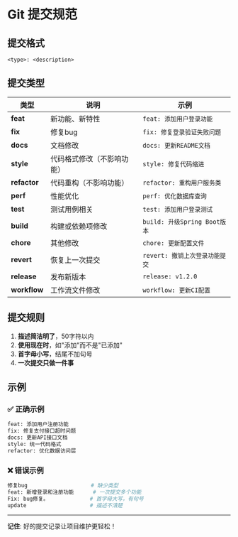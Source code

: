 # Git 提交规范

## 提交格式

```
<type>: <description>
```

## 提交类型

| 类型 | 说明 | 示例 |
|------|------|------|
| **feat** | 新功能、新特性 | `feat: 添加用户登录功能` |
| **fix** | 修复bug | `fix: 修复登录验证失败问题` |
| **docs** | 文档修改 | `docs: 更新README文档` |
| **style** | 代码格式修改（不影响功能） | `style: 修复代码缩进` |
| **refactor** | 代码重构（不影响功能） | `refactor: 重构用户服务类` |
| **perf** | 性能优化 | `perf: 优化数据库查询` |
| **test** | 测试用例相关 | `test: 添加用户登录测试` |
| **build** | 构建或依赖项修改 | `build: 升级Spring Boot版本` |
| **chore** | 其他修改 | `chore: 更新配置文件` |
| **revert** | 恢复上一次提交 | `revert: 撤销上次登录功能提交` |
| **release** | 发布新版本 | `release: v1.2.0` |
| **workflow** | 工作流文件修改 | `workflow: 更新CI配置` |

## 提交规则

1. **描述简洁明了**，50字符以内
2. **使用现在时**，如"添加"而不是"已添加"
3. **首字母小写**，结尾不加句号
4. **一次提交只做一件事**

## 示例

### ✅ 正确示例
```bash
feat: 添加用户注册功能
fix: 修复支付接口超时问题
docs: 更新API接口文档
style: 统一代码格式
refactor: 优化数据访问层
```

### ❌ 错误示例
```bash
修复bug                    # 缺少类型
feat: 新增登录和注册功能      # 一次提交多个功能
Fix: bug修复。             # 首字母大写，有句号
update                    # 描述不清楚
```

---
**记住**: 好的提交记录让项目维护更轻松！